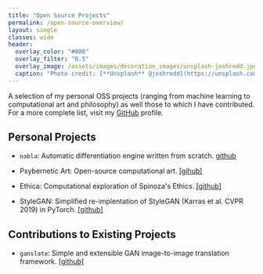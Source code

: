 ```yaml
---
title: "Open Source Projects"
permalink: /open-source-overview/
layout: single
classes: wide
header:
  overlay_color: "#000"
  overlay_filter: "0.5"
  overlay_image: /assets/images/decoration_images/unsplash-joshredd.jpg
  caption: "Photo credit: [**Unsplash** @joshredd](https://unsplash.com/@joshredd)"
---
```


A selection of my personal OSS projects (ranging from machine learning to computational art and philosophy) as well those to which I have contributed. For a more complete list, visit my [GitHub](https://github.com/cnmy-ro/) profile.


## Personal Projects

- `nabla`: Automatic differentiation engine written from scratch. [github](https://github.com/cnmy-ro/nabla)

- Psybernetic Art: Open-source computational art. [[gihub]](https://github.com/cnmy-ro/psybernetic-art)

- Ethica: Computational exploration of Spinoza's Ethics. [[github]](https://github.com/cnmy-ro/ethica)

- StyleGAN: Simplified re-implentation of StyleGAN (Karras et al. CVPR 2019) in PyTorch. [[github]](https://github.com/cnmy-ro/stylegan)



## Contributions to Existing Projects

- `ganslate`: Simple and extensible GAN image-to-image translation framework. [[github]](https://github.com/ganslate-team/ganslate)